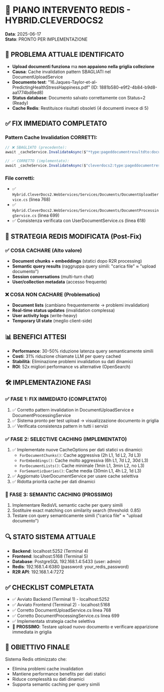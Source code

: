 # 🎯 PIANO INTERVENTO REDIS - HYBRID.CLEVERDOCS2
**Data**: 2025-06-17  
**Stato**: PRONTO PER IMPLEMENTAZIONE  

## 🚨 PROBLEMA ATTUALE IDENTIFICATO
- **Upload documenti funziona** ma **non appaiono nella griglia collezione**
- **Causa**: Cache invalidation pattern SBAGLIATI nel DocumentUploadService
- **Documento test**: "16.Jaques-Taylor-et-al-PredictingHealthStressHappiness.pdf" (ID: 1881b580-e9f2-4b84-b9d8-aa1774bd6ed8)
- **Status database**: Documento salvato correttamente con Status=2 (Ready)
- **Cache Redis**: Restituisce risultati obsoleti (4 documenti invece di 5)

## ✅ FIX IMMEDIATO COMPLETATO
### Pattern Cache Invalidation CORRETTI:
```csharp
// ❌ SBAGLIATO (precedente):
await _cacheService.InvalidateAsync($"*type:pageddocumentresultdto:documents:search:*");

// ✅ CORRETTO (implementato):
await _cacheService.InvalidateAsync($"cleverdocs2:type:pageddocumentresultdto:documents:search:*");
```

### File corretti:
- ✅ `Hybrid.CleverDocs2.WebServices/Services/Documents/DocumentUploadService.cs` (linea 768)
- ✅ `Hybrid.CleverDocs2.WebServices/Services/Documents/DocumentProcessingService.cs` (linea 699)
- ✅ Consistenza verificata con UserDocumentService.cs (linea 618)

## 🎯 STRATEGIA REDIS MODIFICATA (Post-Fix)

### ✅ COSA CACHARE (Alto valore)
- **Document chunks + embeddings** (statici dopo R2R processing)
- **Semantic query results** (raggruppa query simili: "carica file" ≈ "upload documento")
- **Session conversations** (multi-turn chat)
- **User/collection metadata** (accesso frequente)

### ❌ COSA NON CACHARE (Problematico)
- **Document lists** (cambiano frequentemente → problemi invalidation)
- **Real-time status updates** (invalidation complessa)
- **User activity logs** (write-heavy)
- **Temporary UI state** (meglio client-side)

## 📊 BENEFICI ATTESI
- **Performance**: 30-50% riduzione latenza query semanticamente simili
- **Costi**: 31% riduzione chiamate LLM per query cached
- **Stabilità**: Eliminazione problemi invalidation su dati dinamici
- **ROI**: 52x migliori performance vs alternative (OpenSearch)

## 🛠️ IMPLEMENTAZIONE FASI

### ✅ FASE 1: FIX IMMEDIATO (COMPLETATO)
1. ✅ Corretto pattern invalidation in DocumentUploadService e DocumentProcessingService
2. ✅ Sistema pronto per test upload → visualizzazione documento in griglia
3. ✅ Verificata consistenza pattern in tutti i servizi

### ✅ FASE 2: SELECTIVE CACHING (IMPLEMENTATO)
1. ✅ Implementate nuove CacheOptions per dati statici vs dinamici:
   - `ForDocumentChunks()`: Cache aggressiva (2h L1, 1d L2, 7d L3)
   - `ForEmbeddings()`: Cache molto aggressiva (6h L1, 7d L2, 30d L3)
   - `ForDocumentLists()`: Cache minimale (1min L1, 3min L2, no L3)
   - `ForSemanticQueries()`: Cache media (30min L1, 4h L2, 1d L3)
2. ✅ Aggiornato UserDocumentService per usare cache selettiva
3. ✅ Ridotta priorità cache per dati dinamici

### 🔄 FASE 3: SEMANTIC CACHING (PROSSIMO)
1. Implementare RedisVL semantic cache per query simili
2. Sostituire exact matching con similarity search (threshold: 0.85)
3. Testare con query semanticamente simili ("carica file" ≈ "upload documento")

## 🔍 STATO SISTEMA ATTUALE
- **Backend**: localhost:5252 (Terminal 4)
- **Frontend**: localhost:5168 (Terminal 5)
- **Database**: PostgreSQL 192.168.1.4:5433 (user: admin)
- **Redis**: 192.168.1.4:6380 (password: your_redis_password)
- **R2R API**: 192.168.1.4:7272

## ✅ CHECKLIST COMPLETATA
- ✅ Avviato Backend (Terminal 1) - localhost:5252
- ✅ Avviato Frontend (Terminal 2) - localhost:5168
- ✅ Corretto DocumentUploadService.cs linea 768
- ✅ Corretto DocumentProcessingService.cs linea 699
- ✅ Implementata strategia cache selettiva
- 🔄 **PROSSIMO**: Testare upload nuovo documento e verificare apparizione immediata in griglia

## 🎯 OBIETTIVO FINALE
Sistema Redis ottimizzato che:
- Elimina problemi cache invalidation
- Mantiene performance benefits per dati statici
- Riduce complessità su dati dinamici
- Supporta semantic caching per query simili
